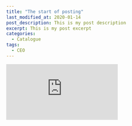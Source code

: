 ```yaml
---
title: "The start of posting"
last_modified_at: 2020-01-14
post_description: This is my post description
excerpt: This is my post excerpt
categories:
  - Catalogue
tags:
  - CEO
---
```


<embed src="https://github.com/vitaminasnow/vitaminasnow.github.io/blob/main/_posts/2020-01-14-Catalogo.pdf" type="application/pdf"/>
